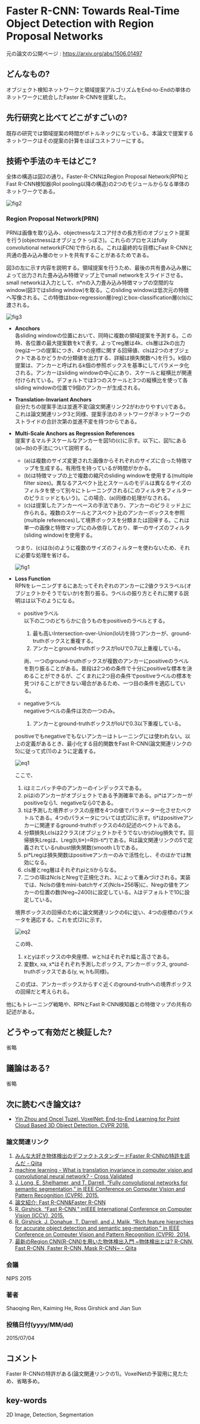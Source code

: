 # Faster R-CNN: Towards Real-Time Object Detection with Region Proposal Networks

元の論文の公開ページ : https://arxiv.org/abs/1506.01497

## どんなもの?
オブジェクト検知ネットワークと領域提案アルゴリズムをEnd-to-Endの単体のネットワークに統合したFaster R-CNNを提案した。

## 先行研究と比べてどこがすごいの?
既存の研究では領域提案の時間がボトルネックになっている。本論文で提案するネットワークはその提案の計算をほぼコストフリーにする。

## 技術や手法のキモはどこ?

全体の構造は図2の通り。Faster-R-CNNはRegion Proposal Network(RPN)とFast R-CNN検知器(RoI pooling以降の構造)の2つのモジュールからなる単体のネットワークである。

![fig2](img/FRTRODwRPN/fig2.png)

### **Region Proposal Network(PRN)**
PRNは画像を取り込み、objectnessなスコア付きの長方形のオブジェクト提案を行う(objectnessはオブジェクトっぽさ)。これらのプロセスはfully convolutional network(FCN)で作られる。これは最終的な目標にFast R-CNNと共通の畳み込み層のセットを共有することがあるためである。

図3の左に示す内容を説明する。領域提案を行うため、最後の共有畳み込み層によって出力された畳み込み特徴マップ上でsmall networkをスライドさせる。small networkは入力として、n\*nの入力畳み込み特徴マップの空間的なwindow(図3ではsliding window)を取る。このsliding windowは低次元の特徴へ写像される。この特徴はbox-regression層(reg)とbox-classification層(cls)に渡される。

![fig3](img/FRTRODwRPN/fig3.png)

- **Ancchors**  
  各sliding windowの位置において、同時に複数の領域提案を予測する。この時、各位置の最大提案数をkで表す。よってreg層は4k、cls層は2kの出力(regは一つの提案につき、4つの座標に関する回帰値、clsは2つのオブジェクトであるかどうかの分類値を出力する、詳細は損失関数へ)を行う。k個の提案は、アンカーと呼ばれるk個の参照ボックスを基準にしてパラメータ化される。アンカーはsliding windowの中心にあり、スケールと縦横比が関連付けられている。デフォルトでは3つのスケールと3つの縦横比を使って各sliding windowの位置で9個のアンカーが生成される。

- **Translation-Invariant Anchors**  
  自分たちの提案手法は並進不変(論文関連リンク2がわかりやすい)である。これは論文関連リンク3と同様、提案手法のネットワークがネットワークのストライドの合計次第の並進不変を持つからである。

- **Multi-Scale Anchors as Regression References**  
  提案するマルチスケールなアンカーを図1の(c)に示す。以下に、図1にある(a)\~(b)の手法について説明する。

  - (a)は複数のサイズ変更された画像からそれぞれのサイズに合った特徴マップを生成する。有用性を持っているが時間がかかる。
  - (b)は特徴マップの上で複数の縮尺のsliding windowを使用する(multiple filter sizes)。異なるアスペクト比とスケールのモデルは異なるサイズのフィルタを使って別々にトレーニングされる(このフィルタをフィルターのピラミッドともいう)。この場合、(a)同様の処理がなされる。
  - (c)は提案したアンカーベースの手法であり、アンカーのピラミッド上に作られる。複数のスケールとアスペクト比のアンカーボックスを参照(multiple references)して境界ボックスを分類または回帰する。これは単一の画像と特徴マップにのみ依存しており、単一のサイズのフィルタ(sliding window)を使用する。

  つまり、(c)は(b)のように複数のサイズのフィルターを使わないため、それに必要な処理を省ける。

  ![fig1](img/FRTRODwRPN/fig1.png)

- **Loss Function**  
  RPNをレーニングするにあたってそれぞれのアンカーに2値クラスラベル(オブジェクトかそうでないか)を割り振る。ラベルの振り方とそれに関する説明はは以下のようになる。

  - positiveラベル  
    以下の二つのどちらかに合うものをpositiveのラベルとする。

    1. 最も高いIntersection-over-Union(IoU)を持つアンカーが、ground-truthボックスと重複する。
    2. アンカーとground-truthボックスがIoUで0.7以上重複している。

    尚、一つのground-truthボックスが複数のアンカーにpositiveのラベルを割り振ることがある。普段は2つめの条件で十分にpositiveな標本を決めることができるが、ごくまれに2つ目の条件でpositiveラベルの標本を見つけることができない場合があるため、一つ目の条件を適応している。

  - negativeラベル  
    negativeラベルの条件は次の一つのみ。
    
    1. アンカーとground-truthボックスがIoUで0.3以下重複している。  
    
  positiveでもnegativeでもないアンカーはトレーニングには使われない。以上の定義があるとき、最小化する目的関数をFast R-CNN(論文関連リンクの5)に従って式(1)のように定義する。
  
  ![eq1](img/FRTRODwRPN/eq1.png)

  ここで、
  
  1. iはミニバッチ中のアンカーのインデックスである。
  1. piはiのアンカーがオブジェクトである予測確率である。pi*はアンカーがpositiveなら1、negativeなら0である。
  1. tiは予測した境界ボックスの座標を4つの値でパラメーター化させたベクトルである。4つのパラメータについては式(2)に示す。ti*はpositiveアンカーに関連するground-truthボックスの4の記述のベクトルである。
  1. 分類損失Lclsは2クラス(オブジェクトかそうでないか)のlog損失です。回帰損失Lregは、Lreg(ti,ti*)=R(ti-ti*)である。Rは論文関連リンクの5で定義されているrubust損失関数(smooth L1)である。
  1. pi*Lregは損失関数はpositiveアンカーのみで活性化し、そのほかでは無効になる。
  1. cls層とreg層はそれぞれpiとtiからなる。
  1. 二つの項はNclsとNregで正規化され、λによって重みづけされる。実装では、Nclsの値をmini-batchサイズ(Ncls=256等)に、Nregの値をアンカーの位置の数(Nreg\~2400)に設定している。λはデフォルトで10に設定している。

  境界ボックスの回帰のために論文関連リンクの6に従い、4つの座標のパラメータを適応する。これを式(2)に示す。

  ![eq2](img/FRTRODwRPN/eq2.png)
  
  この時、
  1. xとyはボックスの中央座標、wとhはそれぞれ幅と高さである。
  2. 変数x, xa, x*はそれぞれ予測したボックス, アンカーボックス, ground-truthボックスである(y, w, hも同様)。

  この式は、アンカーボックスからすぐ近くのground-truthへの境界ボックスの回帰だと考えられる。

他にもトレーニング戦略や、RPNとFast R-CNN検知器との特徴マップの共有の記述がある。

## どうやって有効だと検証した?
省略

## 議論はある?
省略

## 次に読むべき論文は?
- [Yin Zhou and Oncel Tuzel. 
VoxelNet: End-to-End Learning for Point Cloud Based 3D Object Detection. CVPR 2018.](https://arxiv.org/abs/1711.06396)

### 論文関連リンク
1. [みんな大好き物体検出のデファクトスタンダードFaster R-CNNの特許を読んだ - Qiita](https://qiita.com/yu4u/items/6bc9571c19181c1600a7)
2. [machine learning - What is translation invariance in computer vision and convolutional neural network? - Cross Validated](https://stats.stackexchange.com/questions/208936/what-is-translation-invariance-in-computer-vision-and-convolutional-neural-netwo)
3. [J. Long, E. Shelhamer, and T. Darrell, “Fully convolutional networks for semantic segmentation,” in IEEE Conference on Computer Vision and Pattern Recognition (CVPR), 2015.](https://arxiv.org/abs/1411.4038)
4. [論文紹介: Fast R-CNN&Faster R-CNN](https://www.slideshare.net/takashiabe338/fast-rcnnfaster-rcnn)
5. [R. Girshick, “Fast R-CNN,” inIEEE International Conference on Computer Vision (ICCV), 2015.](https://arxiv.org/abs/1504.08083)
6. [R. Girshick, J. Donahue, T. Darrell, and J. Malik, “Rich feature hierarchies for accurate object detection and semantic seg-mentation,” in IEEE Conference on Computer Vision and Pattern Recognition (CVPR), 2014.](https://arxiv.org/abs/1311.2524)
7. [最新のRegion CNN(R-CNN)を用いた物体検出入門 ~物体検出とは? R-CNN, Fast R-CNN, Faster R-CNN, Mask R-CNN~ - Qiita](https://qiita.com/arutema47/items/8ff629a1516f7fd485f9)

### 会議
NIPS 2015

### 著者
Shaoqing Ren, Kaiming He, Ross Girshick and Jian Sun

### 投稿日付(yyyy/MM/dd)
2015/07/04

## コメント
Faster R-CNNの特許がある(論文関連リンクの1)。VoxelNetの予習用に見たため、省略多め。

## key-words
2D Image, Detection, Segmentation